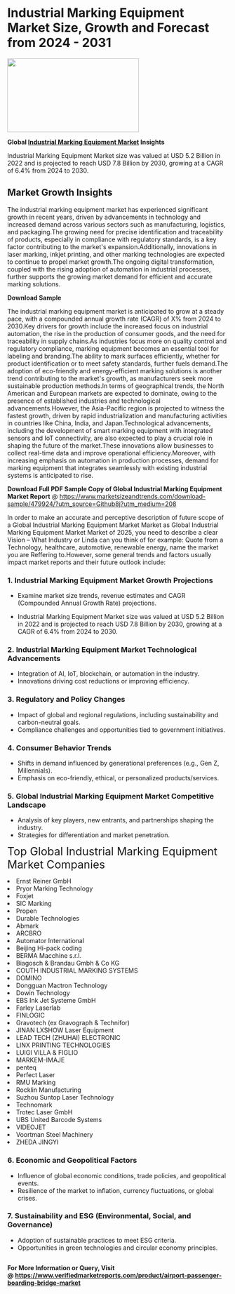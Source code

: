 <H1>Industrial Marking Equipment Market Size, Growth and Forecast from 2024 - 2031</H1><img class="aligncenter size-medium wp-image-584254" src="https://thirdeyenews.in/wp-content/uploads/2024/09/Global-Market-Research-300x168.jpeg" alt="" width="300" height="168" /><p><strong>Global&nbsp;<a href="https://www.marketsizeandtrends.com/download-sample/479924/?utm_source=Github8j?utm_medium=208">Industrial Marking Equipment Market</a> Insights</strong></p><p>Industrial Marking Equipment Market size was valued at USD 5.2 Billion in 2022 and is projected to reach USD 7.8 Billion by 2030, growing at a CAGR of 6.4% from 2024 to 2030.</p><p><h2>Market Growth Insights</h2> <p>The industrial marking equipment market has experienced significant growth in recent years, driven by advancements in technology and increased demand across various sectors such as manufacturing, logistics, and packaging.The growing need for precise identification and traceability of products, especially in compliance with regulatory standards, is a key factor contributing to the market's expansion.Additionally, innovations in laser marking, inkjet printing, and other marking technologies are expected to continue to propel market growth.The ongoing digital transformation, coupled with the rising adoption of automation in industrial processes, further supports the growing market demand for efficient and accurate marking solutions.</p> <p><strong>Download Sample</strong></p> <p>The industrial marking equipment market is anticipated to grow at a steady pace, with a compounded annual growth rate (CAGR) of X% from 2024 to 2030.Key drivers for growth include the increased focus on industrial automation, the rise in the production of consumer goods, and the need for traceability in supply chains.As industries focus more on quality control and regulatory compliance, marking equipment becomes an essential tool for labeling and branding.The ability to mark surfaces efficiently, whether for product identification or to meet safety standards, further fuels demand.The adoption of eco-friendly and energy-efficient marking solutions is another trend contributing to the market's growth, as manufacturers seek more sustainable production methods.In terms of geographical trends, the North American and European markets are expected to dominate, owing to the presence of established industries and technological advancements.However, the Asia-Pacific region is projected to witness the fastest growth, driven by rapid industrialization and manufacturing activities in countries like China, India, and Japan.Technological advancements, including the development of smart marking equipment with integrated sensors and IoT connectivity, are also expected to play a crucial role in shaping the future of the market.These innovations allow businesses to collect real-time data and improve operational efficiency.Moreover, with increasing emphasis on automation in production processes, demand for marking equipment that integrates seamlessly with existing industrial systems is anticipated to rise.<p><span class=""><strong>Download Full PDF Sample Copy of Global Industrial Marking Equipment Market Report</strong> @ <a href="https://www.marketsizeandtrends.com/download-sample/479924/?utm_source=Github8j?utm_medium=208" target="_blank">https://www.marketsizeandtrends.com/download-sample/479924/?utm_source=Github8j?utm_medium=208</a></span></p><p>In order to make an accurate and perceptive description of future scope of a Global&nbsp;Industrial Marking Equipment Market Market as Global&nbsp;Industrial Marking Equipment Market Market of 2025, you need to describe a clear Vision &ndash; What Industry or Linda can you think of for example: Quote from a Technology, healthcare, automotive, renewable energy, name the market you are Reffering to.However, some general trends and factors usually impact market reports and their future outlook include:</p><h3>1.&nbsp;<strong>Industrial Marking Equipment Market Growth Projections</strong></h3><ul><li>Examine market size trends, revenue estimates and CAGR (Compounded Annual Growth Rate) projections.</li><li><p>Industrial Marking Equipment Market size was valued at USD 5.2 Billion in 2022 and is projected to reach USD 7.8 Billion by 2030, growing at a CAGR of 6.4% from 2024 to 2030.</p></li></ul><h3>2.&nbsp;<strong>Industrial Marking Equipment Market Technological Advancements</strong></h3><ul><li>Integration of AI, IoT, blockchain, or automation in the industry.</li><li>Innovations driving cost reductions or improving efficiency.</li></ul><h3>3.&nbsp;<strong>Regulatory and Policy Changes</strong></h3><ul><li>Impact of global and regional regulations, including sustainability and carbon-neutral goals.</li><li>Compliance challenges and opportunities tied to government initiatives.</li></ul><h3>4.&nbsp;<strong>Consumer Behavior Trends</strong></h3><ul><li>Shifts in demand influenced by generational preferences (e.g., Gen Z, Millennials).</li><li>Emphasis on eco-friendly, ethical, or personalized products/services.</li></ul><h3>5.&nbsp;<strong>Global Industrial Marking Equipment Market Competitive Landscape</strong></h3><ul><li>Analysis of key players, new entrants, and partnerships shaping the industry.</li><li>Strategies for differentiation and market penetration.</li></ul><p data-pm-slice="1 1 []"><span style="color: inherit; font-family: inherit; font-size: 25px;">Top Global Industrial Marking Equipment Market Companies</span></p><div class="" data-test-id=""><p><li>Ernst Reiner GmbH</li><li> Pryor Marking Technology</li><li> Foxjet</li><li> SIC Marking</li><li> Propen</li><li> Durable Technologies</li><li> Abmark</li><li> ARCBRO</li><li> Automator International</li><li> Beijing Hi-pack coding</li><li> BERMA Macchine s.r.l.</li><li> Biagosch & Brandau Gmbh & Co KG</li><li> COUTH INDUSTRIAL MARKING SYSTEMS</li><li> DOMINO</li><li> Dongguan Mactron Technology</li><li> Dowin Technology</li><li> EBS Ink Jet Systeme GmbH</li><li> Farley Laserlab</li><li> FINLOGIC</li><li> Gravotech (ex Gravograph & Technifor)</li><li> JINAN LXSHOW Laser Equipment</li><li> LEAD TECH (ZHUHAI) ELECTRONIC</li><li> LINX PRINTING TECHNOLOGIES</li><li> LUIGI VILLA & FIGLIO</li><li> MARKEM-IMAJE</li><li> penteq</li><li> Perfect Laser</li><li> RMU Marking</li><li> Rocklin Manufacturing</li><li> Suzhou Suntop Laser Technology</li><li> Technomark</li><li> Trotec Laser GmbH</li><li> UBS United Barcode Systems</li><li> VIDEOJET</li><li> Voortman Steel Machinery</li><li> ZHEDA JINGYI</li></p></div><h3>6.&nbsp;<strong>Economic and Geopolitical Factors</strong></h3><ul><li>Influence of global economic conditions, trade policies, and geopolitical events.</li><li>Resilience of the market to inflation, currency fluctuations, or global crises.</li></ul><h3>7.&nbsp;<strong>Sustainability and ESG (Environmental, Social, and Governance)</strong></h3><ul><li>Adoption of sustainable practices to meet ESG criteria.</li><li>Opportunities in green technologies and circular economy principles.</li></ul><h2><strong style="font-size: 14px;">For More Information or Query, Visit @&nbsp;</strong><a style="background-color: #ffffff; font-size: 14px;" href="https://www.marketsizeandtrends.com/report/industrial-marking-equipment-market/" target="_blank">https://www.verifiedmarketreports.com/product/airport-passenger-boarding-bridge-market</a></h2>